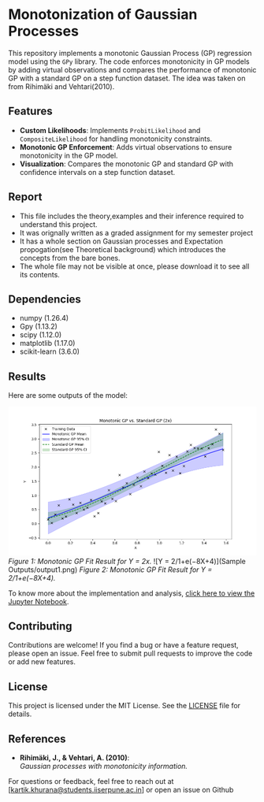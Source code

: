 # Monotonization of Gaussian Processes

This repository implements a monotonic Gaussian Process (GP) regression model using the `GPy` library. The code enforces monotonicity in GP models by adding virtual observations and compares the performance of monotonic GP with a standard GP on a step function dataset. The idea was taken on from Rihimäki and Vehtari(2010).

## Features

- **Custom Likelihoods**: Implements `ProbitLikelihood` and `CompositeLikelihood` for handling monotonicity constraints.
- **Monotonic GP Enforcement**: Adds virtual observations to ensure monotonicity in the GP model.
- **Visualization**: Compares the monotonic GP and standard GP with confidence intervals on a step function dataset.

## Report

- This file includes the theory,examples and their inference required to understand this project.
- It was orignally written as a graded assignment for my semester project
- It has a whole section on Gaussian processes and Expectation propogation(see Theoretical background) which introduces the concepts from the bare bones.
- The whole file may not be visible at once, please download it to see all its contents.

## Dependencies

- numpy (1.26.4)
- Gpy (1.13.2)
- scipy (1.12.0)
- matplotlib (1.17.0)
- scikit-learn (3.6.0)

## Results

Here are some outputs of the model:

![Y = sin(X) ; X ∈ [0, π/2]](Sample_Outputs/output2.png)
*Figure 1: Monotonic GP Fit Result for Y = 2x.*
![Y = 2/1+e(−8X+4)](Sample Outputs/output1.png)
*Figure 2: Monotonic GP Fit Result for Y = 2/1+e(−8X+4).*

To know more about the implementation and analysis, [click here to view the Jupyter Notebook](notebook/monotonic_gp_demo.ipynb).

## Contributing

Contributions are welcome! If you find a bug or have a feature request, please open an issue. Feel free to submit pull requests to improve the code or add new features.

## License

This project is licensed under the MIT License. See the [LICENSE](LICENSE) file for details.

## References

- **Rihimäki, J., & Vehtari, A. (2010)**:  
  *Gaussian processes with monotonicity information.*


For questions or feedback, feel free to reach out at [kartik.khurana@students.iiserpune.ac.in] or open an issue on Github


